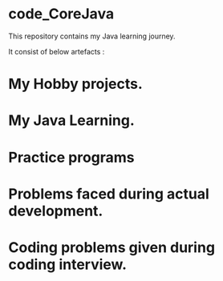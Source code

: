 # code_CoreJava
This repository contains my Java learning journey.

It consist of below artefacts :
# My Hobby projects.
# My Java Learning.
# Practice programs
# Problems faced during actual development.
# Coding problems given during coding interview.
